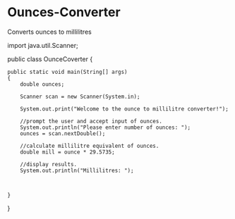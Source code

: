 # Ounces-Converter
Converts ounces to millilitres

import java.util.Scanner;

public class OunceCoverter
{
	
	public static void main(String[] args)
	{
		double ounces;

		Scanner scan = new Scanner(System.in);

		System.out.print("Welcome to the ounce to millilitre converter!");

		//prompt the user and accept input of ounces.
		System.out.println("Please enter number of ounces: ");
		ounces = scan.nextDouble();

		//calculate millilitre equivalent of ounces.
		double mill = ounce * 29.5735;

		//display results.
		System.out.println("Millilitres: ");



	}
}
